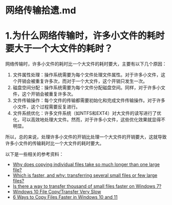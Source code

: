 # 网络传输拾遗.md

# 1.为什么网络传输时，许多小文件的耗时要大于一个大文件的耗时？

网络传输时，许多小文件的耗时比一个大文件的耗时要大，主要有以下几个原因：

1. 文件属性处理：操作系统需要为每个文件处理文件属性。对于许多小文件，这个开销会被重复许多次，而对于一个大文件，这个开销只发生一次。
2. 磁盘空间分配：操作系统需要为每个文件分配磁盘空间。同样，对于许多小文件，这个开销会被重复许多次。
3. 文件传输操作：每个文件的传输都需要初始化和完成文件传输操作。对于许多小文件，这个过程需要反复进行。
4. 文件系统优化：许多文件系统（如NTFS和EXT4）对大文件的读写进行了优化，可以高效地处理大文件。然而，对于许多小文件，这些优化效果就显得不明显。

所以，总的来说，处理许多小文件的开销比处理一个大文件的开销要大，这就导致许多小文件的传输耗时比一个大文件的耗时要大。

以下是一些相关的参考资料：

- [Why does copying individual files take so much longer than one large file?](https://superuser.com/questions/808279/why-does-copying-individual-files-take-so-much-longer-than-one-large-file)
- [Which is faster, and why: transferring several small files or few large files?](https://serverfault.com/questions/9742/which-is-faster-and-why-transferring-several-small-files-or-few-large-files)
- [Is there a way to transfer thousand of small files faster on Windows 7?](https://superuser.com/questions/125141/is-there-a-way-to-transfer-thousand-of-small-files-faster-on-windows-7)
- [Windows 10 File Copy/Transfer Very Slow](https://www.ubackup.com/windows-10/windows-10-file-copy-slow-1021.html)
- [6 Ways to Copy Files Faster in Windows 10 and 11](https://www.makeuseof.com/tag/4-ways-to-copy-files-faster-in-windows/)